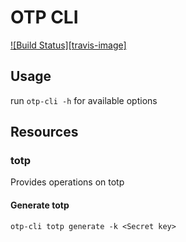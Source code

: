 # OTP CLI

[![Build Status][travis-image]][travis-url]

## Usage
run `otp-cli -h` for available options 
## Resources
### totp
Provides operations on totp

#### Generate totp
`otp-cli totp generate -k <Secret key>`


[travis-url]: https://travis-ci.org/jaskaran-cloud/otp-cli
